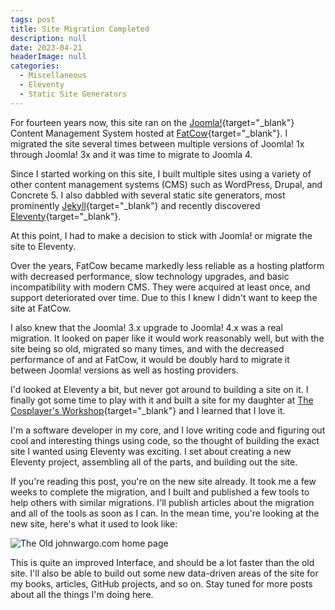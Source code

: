 ```yaml
---
tags: post
title: Site Migration Completed
description: null
date: 2023-04-21
headerImage: null
categories:
  - Miscellaneous
  - Eleventy
  - Static Site Generators
---
```


For fourteen years now, this site ran on the [Joomla!](https://www.joomla.org/){target="_blank"} Content Management System hosted at [FatCow](https://fatcow.com/){target="_blank"}. I migrated the site several times between multiple versions of Joomla! 1x through Joomla! 3x and it was time to migrate to Joomla 4. 

Since I started working on this site, I built multiple sites using a variety of other content management systems (CMS) such as WordPress, Drupal, and Concrete 5. I also dabbled with several static site generators, most prominently [Jekyll](https://jekyllrb.com/){target="_blank"} and recently discovered [Eleventy](https://www.11ty.dev/){target="_blank"}.

At this point, I had to make a decision to stick with Joomla! or migrate the site to Eleventy. 

Over the years, FatCow became markedly less reliable as a hosting platform with decreased performance, slow technology upgrades, and basic incompatibility with modern CMS. They were acquired at least once, and support deteriorated over time. Due to this I knew I didn't want to keep the site at FatCow.

I also knew that the Joomla! 3.x upgrade to Joomla! 4.x was a real migration. It looked on paper like it would work reasonably well, but with the site being so old, migrated so many times, and with the decreased performance of and at FatCow, it would be doubly hard to migrate it between Joomla! versions as well as hosting providers.

I'd looked at Eleventy a bit, but never got around to building a site on it. I finally got some time to play with it and built a site for my daughter at [The Cosplayer's Workshop](https://cosplayerworkshop.com/){target="_blank"} and I learned that I love it. 

I'm a software developer in my core, and I love writing code and figuring out cool and interesting things using code, so the thought of building the exact site I wanted using Eleventy was exciting. I set about creating a new Eleventy project, assembling all of the parts, and building out the site. 

If you're reading this post, you're on the new site already. It took me a few weeks to complete the migration, and I built and published a few tools to help others with similar migrations. I'll publish articles about the migration and all of the tools as soon as I can. In the mean time, you're looking at the new site, here's what it used to look like:

![The Old johnwargo.com home page](/images/2023/jmw-home-old-800.png)

This is quite an improved Interface, and should be a lot faster than the old site. I'll also be able to build out some new data-driven areas of the site for my books, articles, GitHub projects, and so on. Stay tuned for more posts about all the things I'm doing here.